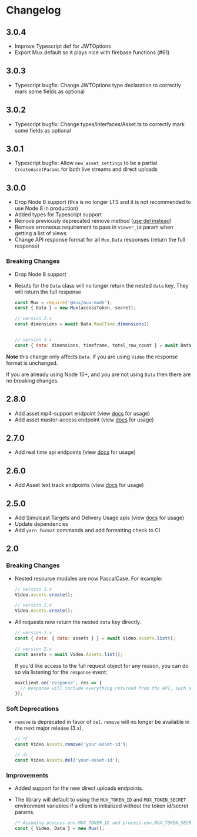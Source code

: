 # Changelog

## 3.0.4

- Improve Typescript def for JWTOptions
- Export Mux.default so it plays nice with firebase functions (#61)

## 3.0.3

- Typescript bugfix: Change JWTOptions type declaration to correctly mark some fields as optional

## 3.0.2

- Typescript bugfix: Change types/interfaces/Asset.ts to correctly mark some fields as optional

## 3.0.1

- Typescript bugfix: Allow `new_asset_settings` to be a partial `CreateAssetParams` for both live streams and direct uploads

## 3.0.0

- Drop Node 8 support (this is no longer LTS and it is not recommended to use Node 8 in production)
- Added types for Typescript support
- Remove previously deprecated remove method ([use del instead](https://github.com/muxinc/mux-node-sdk/blob/master/CHANGELOG.md#soft-deprecations))
- Remove erroneous requirement to pass in `viewer_id` param when getting a list of views
- Change API response format for all `Mux.Data` responses (return the full response)

### Breaking Changes

- Drop Node 8 support

- Resuts for the `Data` class will no longer return the nested `data` key. They will return the full response

  ```javascript
  const Mux = require('@mux/mux-node');
  const { Data } = new Mux(accessToken, secret);

  // version 2.x
  const dimensions = await Data.RealTime.dimensions()


  // version 3.x
  const { data: dimensions, timeframe, total_row_count } = await Data.RealTime.dimensions()
  ```

**Note** this change only affects `Data`. If you are using `Video` the response format is unchanged.

If you are already using Node 10+, and you are not using `Data` then there are no breaking changes.


## 2.8.0

- Add asset mp4-support endpoint (view [docs](https://docs.mux.com/reference#update-mp4-support) for usage)
- Add asset master-access endpoint (view [docs](https://docs.mux.com/reference#update-master-access) for usage)

## 2.7.0

- Add real time api endpoints (view [docs](https://api-docs.mux.com/#real-time-get-1) for usage)


## 2.6.0

- Add Asset text track endpoints (view [docs](https://docs.mux.com/reference#create-a-subtitle-text-track) for usage)

## 2.5.0

- Add Simulcast Targets and Delivery Usage apis (view [docs](https://muxinc.github.io/mux-node-sdk/) for usage)
- Update dependencies
- Add `yarn format` commands and add formatting check to CI

## 2.0

### Breaking Changes

- Nested resource modules are now PascalCase. For example:

  ```javascript
  // version 1.x
  Video.assets.create();

  // version 2.x
  Video.Assets.create();
  ```

- All requests now return the nested `data` key directly.

  ```javascript
  // version 1.x
  const { data: { data: assets } } = await Video.assets.list();

  // version 2.x
  const assets = await Video.Assets.list();
  ```

  If you'd like access to the full request object for any reason, you can do so via listening for the `response` event:

  ```javascript
  muxClient.on('response', res => {
    // Response will include everything returned from the API, such as status codes/text, headers, etc
  });
  ```

### Soft Deprecations

- `remove` is deprecated in favor of `del`. `remove` will no longer be available in the next major release (3.x).

  ```javascript
  // 👎
  const Video.Assets.remove('your-asset-id');

  // 👍
  const Video.Assets.del('your-asset-id');
  ```

### Improvements

- Added support for the new direct uploads endpoints.

- The library will default to using the `MUX_TOKEN_ID` and `MUX_TOKEN_SECRET` environment variables if a client is initialized without the token id/secret params.

  ```javascript
  /* Assuming process.env.MUX_TOKEN_ID and process.env.MUX_TOKEN_SECRET exist and are valid, this works */
  const { Video, Data } = new Mux();
  ```
